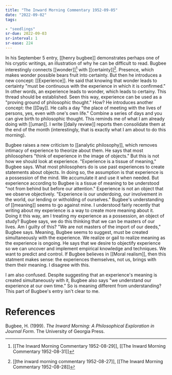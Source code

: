 ```yaml
---
title: "The Inward Morning Commentary 1952-09-05"
date: "2022-09-02"
tags:

- "seedlings"
sr-due: 2022-09-03
sr-interval: 1
sr-ease: 224
---
```


In his September 5 entry, [[henry bugbee]] demonstrates perhaps one of his cryptic writings, an illustration of why he can be difficult to read. Bugbee interestingly connects [[wonder]][^1] with [[certainty]][^2]. Presence, which makes wonder possible bears fruit into certainty. But then he introduces a new concept: [[Experience]]. He said that knowing that wonder leads to certainty "must be continuous with the experience in which it is confirmed." In other words, an experience leads to wonder, which leads to certainy. This thread should be established. Seen this way, experience can be used as a "proving ground of philosophic thought." How? He introduces another concept: the [[Day]]. He calls a day "the place of meeting with the lives of persons, yes, even with one's own life." Combine a series of days and you can give birth to philosophic thought. This reminds me of what I am already doing with [[uman]]. I write [[daily review]] reports then consolidate them at the end of the month (interestingly, that is exactly what I am about to do this morning).

Bugbee raises a new criticism to [[analytic philosophy]], which removes intimacy of experience to theorize about them. He says that most philosophers "think of experience in the image of objects." But this is not how we should look at experience. "Experience is a tissue of meaning," Bugbee says. What most philosophers do is use past experiences to create statements about objects. In doing so, the assumption is that experience is a possession of the mind. We accumulate it and use it when needed. But experience according to Bugbee is a tissue of meaning to be understood "not from behind but before our attention." Experience is not an object that we observe objectively. "Experience is our underdoing, our involvement in the world, our lending or witholding of ourselves." Bugbee's understanding of [[meaning]] seems to go against mine. I understood fairly recently that writing about my experience is a way to create more meaning about it. Doing it this way, am I treating my experience as a possession, an object of study? Bugbee says, we do this thinking that we can be masters of our lives. Am I guilty of this? "We are not masters of the import of our deeds," Bugbee says. Meaning, Bugbee seems to suggest, must be created simultaneously with the experience. We realize or gail to realize meaning as the experience is ongoing. He says that we desire to objectify experience so we can uncover and implement empirical knowledge and techniques. We want to predict and control. If Bugbee believes in [[Moral realism]], then this statment makes sense: the experiences themselves, not us, brings with them their meaning. I disagree with this.

I am also confused. Despite suggesting that an experience's meaning is created simultaneously with it, Bugbee also says "we understand our experience at our own time." So is meaning different from understanding? This part of Bugbee's entry isn't clear to me.

# References

Bugbee, H. (1999). _The Inward Morning: A Philosophical Exploration in Journal Form_. The University of Georgia Press.

[^1]:  [[The Inward Morning Commentary 1952-08-29]], [[The Inward Morning Commentary 1952-08-31]]
[^2]: [[the inward morning commentary 1952-08-27]], [[The Inward Morning Commentary 1952-08-28]]